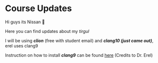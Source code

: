 # Course Updates

Hi guys its Nissan 👋

Here you can find updates about my _tirgul_

I will be using _**clion**_ \(free with student email\) and _**clang10 \(just came out\)**_, erel uses clang9

Instruction on how to install _**clang9**_ can be found [here](https://justiceboi.github.io/blog/install-clang-9-on-ubuntu/) \(Credits to Dr. Erel\) 

